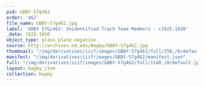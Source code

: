 ```yaml
---
pid: GBBY-57g462
order: '462'
file_name: GBBY-57g462.jpg
label: 'GBBY 57G/462: Unidentified Track Team Members - c1925-1930'
_date: 1925-1930
object_type: glass plate negative
source: http://archives.nd.edu/Bagby/GBBY-57g462.jpg
thumbnail: "/img/derivatives/iiif/images/GBBY-57g462/full/250,/0/default.jpg"
manifest: "/img/derivatives/iiif/images/GBBY-57g462/manifest.json"
full: "/img/derivatives/iiif/images/GBBY-57g462/full/1140,/0/default.jpg"
layout: bagby_item
collection: bagby
---
```


